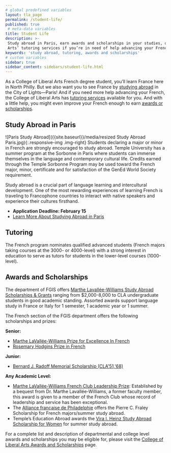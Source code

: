 ```yaml
---
# global predefined variables
layout: tla_page
permalink: /student-life/
published: true
 # meta-data variables
title: Student Life
description: >-
 Study abroad in Paris, earn awards and scholarships in your studies, or utilize the College of Liberal
 Arts’ tutoring services if you’re in need of help advancing your French while studying at Temple University.
keywords: 'study abroad, tutoring, awards and scholarships'
# custom variables
sidebar: true
sidebar_content: sidebars/student-life.html
---
```

As a College of Liberal Arts French degree student, you’ll learn France here in North Philly. But we also want you to see France by [studying abroad](#study-abroad-in-paris) in the City of Lights—Paris! And if you need more help advancing your French, the College of Liberal Arts has [tutoring services](#tutoring) available for you. And with a little help, you might even improve your French enough to earn [awards or scholarships](#awards-and-scholarships).

## Study Abroad in Paris
![Paris Study Abroad]({{site.baseurl}}/media/resized Study Abroad Paris.jpg){:.responsive-img .img-right}
Students declaring a major or minor in French are strongly encouraged to study abroad. Temple University has a summer program at the Sorbonne in Paris where students can immerse themselves in the language and contemporary cultural life. Credits earned through the Temple Sorbonne Program may be used toward the French major, minor, certificate and for satisfaction of the GenEd World Society requirement.

Study abroad is a crucial part of language learning and intercultural development. One of the most rewarding experiences of learning French is traveling to Francophone countries to interact with native speakers and experience their cultures firsthand.

- **Application Deadline: February 15**
- [Learn More About Studying Abroad in Paris](http://temple.us11.list-manage.com/track/click?u=909f549002f3ee69f5f0ecbe9&id=ff5e6c633d&e=4df0fdc07c)

## Tutoring
The French program nominates qualified advanced students (French majors taking courses at the 3000- or 4000-level) with a strong interest in education to serve as tutors for students in the lower-level courses (1000-level).

## Awards and Scholarships
The department of FGIS offers [Marthe Lavallée-Williams Study Abroad Scholarships & Grants](https://form.jotform.com/80604448772158) ranging from $2,000-8,000 to CLA undergraduate students in good academic standing. Assorted awards support language study in France or Italy for 1 semester, 1 academic year or 1 summer.

The French section of the FGIS department offers the following scholarships and prizes:

**Senior:**
- [Marthe LaVallée-Williams Prize for Excellence In French](https://liberalarts.temple.edu/about-us/awards/marthe-lavall-e-williams-prize-excellence-french)
- [Rosemary Hodgins Prize in French](https://liberalarts.temple.edu/about-us/awards/rosemary-hodgins-prize-french)

**Junior:**
- [Bernard J. Radoff Memorial Scholarship (CLA'51,'68)](https://liberalarts.temple.edu/about-us/awards/bernard-j-radoff-memorial-scholarship)

**Any Academic Level:**
- [Marthe LaVallée-Williams French Club Leadership Prize](https://liberalarts.temple.edu/about-us/awards/marthe-lavall-e-williams-prize-excellence-french): Established by a bequest from Dr. Marthe Lavallée-Williams, a former faculty member, this award is given to a member of the French Club whose record of leadership and service has been exceptional.
- The [Alliance française de Philadelphie](http://www.afphila.com/page-1737827) offers the Pierre C. Fraley Scholarship for French majors/summer study abroad.
- Temple’s Education Abroad awards the [Vira I. Heinz Study Abroad Scholarship for Women](http://www.viraheinz.pitt.edu/) for summer study abroad.

For a complete list and description of departmental and college level awards and scholarships you may be eligible for, please visit the [College of Liberal Arts Awards and Scholarships](https://liberalarts.temple.edu/about-us/resources/awards-and-scholarships?field_awards_department_nid=4587&field_awards_academics_class_value=All) page.
